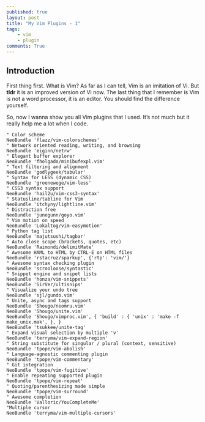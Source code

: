 ```yaml
---
published: true
layout: post
title: "My Vim Plugins - 1"
tags:
    - vim
    - plugin
comments: True
---
```


## Introduction

First thing first. What is Vim? As far as I can tell, Vim is an imitation of Vi. But **tldr** it is an improved version of Vi now. The last thing that I remember is Vim is not a word processor, it is an editor. You should find the difference yourself.

So, now I wanna show you all Vim plugins that I used. It’s not much but it really help me a lot when I code.

``` viml
" Color scheme
NeoBundle 'flazz/vim-colorschemes'
" Network oriented reading, writing, and browsing
NeoBundle 'eiginn/netrw'
" Elegant buffer explorer
NeoBundle 'fholgado/minibufexpl.vim'
" Text filtering and alignment
NeoBundle 'godlygeek/tabular'
" Syntax for LESS (dynamic CSS)
NeoBundle 'groenewege/vim-less'
" CSS3 syntax support
NeoBundle 'hail2u/vim-css3-syntax'
" Statusline/tabline for Vim
NeoBundle 'itchyny/lightline.vim'
" Distraction free
NeoBundle 'junegunn/goyo.vim'
" Vim motion on speed
NeoBundle 'Lokaltog/vim-easymotion'
" Python tag list
NeoBundle 'majutsushi/tagbar'
" Auto close scope (brackets, quotes, etc)
NeoBundle 'Raimondi/delimitMate'
" Awesome HAML to HTML by CTRL-E on HTML files
NeoBundle 'rstacruz/sparkup', {'rtp': 'vim/'}
" Awesome syntax checking plugin
NeoBundle 'scrooloose/syntastic'
" Snippet engine and snipet lists
NeoBundle 'honza/vim-snippets'
NeoBundle 'SirVer/ultisnips'
" Visualize your undo tree
NeoBundle 'sjl/gundo.vim'
" Unite, async and tags support
NeoBundle 'Shougo/neomru.vim'
NeoBundle 'Shougo/unite.vim'
NeoBundle 'Shougo/vimproc.vim', { 'build' : { 'unix' : 'make -f make_unix.mak', }, }
NeoBundle 'tsukkee/unite-tag'
" Expand visual selection by multiple 'v'
NeoBundle 'terryma/vim-expand-region'
" String substitute for singular / plural (context, sensitive)
NeoBundle 'tpope/vim-abolish'
" Language-agnostic commenting plugin
NeoBundle 'tpope/vim-commentary'
" Git integration
NeoBundle 'tpope/vim-fugitive'
" Enable repeating supported plugin
NeoBundle 'tpope/vim-repeat'
" Quoting/parenthesizing made simple
NeoBundle 'tpope/vim-surround'
" Awesome completion
NeoBundle 'Valloric/YouCompleteMe'
"Multiple cursor
NeoBundle 'terryma/vim-multiple-cursors'
```
